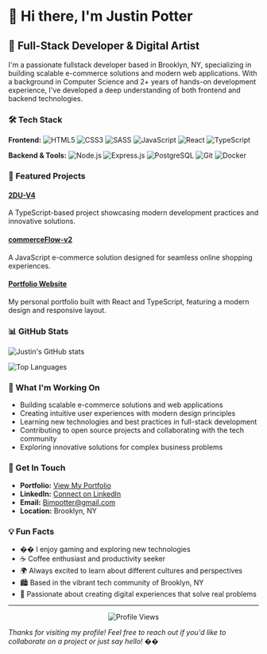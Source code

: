 # 👋 Hi there, I'm Justin Potter

## 🚀 Full-Stack Developer & Digital Artist 

I'm a passionate fullstack developer based in Brooklyn, NY, specializing in building scalable e-commerce solutions and modern web applications. With a background in Computer Science and 2+ years of hands-on development experience, I've developed a deep understanding of both frontend and backend technologies.

### 🛠️ Tech Stack

**Frontend:**
![HTML5](https://img.shields.io/badge/HTML5-E34F26?style=for-the-badge&logo=html5&logoColor=white)
![CSS3](https://img.shields.io/badge/CSS3-1572B6?style=for-the-badge&logo=css3&logoColor=white)
![SASS](https://img.shields.io/badge/SASS-CC6699?style=for-the-badge&logo=sass&logoColor=white)
![JavaScript](https://img.shields.io/badge/JavaScript-F7DF1E?style=for-the-badge&logo=javascript&logoColor=black)
![React](https://img.shields.io/badge/React-20232A?style=for-the-badge&logo=react&logoColor=61DAFB)
![TypeScript](https://img.shields.io/badge/TypeScript-007ACC?style=for-the-badge&logo=typescript&logoColor=white)

**Backend & Tools:**
![Node.js](https://img.shields.io/badge/Node.js-43853D?style=for-the-badge&logo=node.js&logoColor=white)
![Express.js](https://img.shields.io/badge/Express.js-404D59?style=for-the-badge&logo=express&logoColor=white)
![PostgreSQL](https://img.shields.io/badge/PostgreSQL-316192?style=for-the-badge&logo=postgresql&logoColor=white)
![Git](https://img.shields.io/badge/Git-F05032?style=for-the-badge&logo=git&logoColor=white)
![Docker](https://img.shields.io/badge/Docker-2496ED?style=for-the-badge&logo=docker&logoColor=white)

### 🎯 Featured Projects

#### [2DU-V4](https://github.com/whitelight-whiteheat/2DU-V4)
A TypeScript-based project showcasing modern development practices and innovative solutions.

#### [commerceFlow-v2](https://github.com/whitelight-whiteheat/commerceFlow-v2)
A JavaScript e-commerce solution designed for seamless online shopping experiences.

#### [Portfolio Website](https://github.com/whitelight-whiteheat/jportfolio)
My personal portfolio built with React and TypeScript, featuring a modern design and responsive layout.

### 📊 GitHub Stats

![Justin's GitHub stats](https://github-readme-stats.vercel.app/api?username=whitelight-whiteheat&show_icons=true&theme=radical)

![Top Languages](https://github-readme-stats.vercel.app/api/top-langs/?username=whitelight-whiteheat&layout=compact&theme=radical)

### 🌱 What I'm Working On

- Building scalable e-commerce solutions and web applications
- Creating intuitive user experiences with modern design principles
- Learning new technologies and best practices in full-stack development
- Contributing to open source projects and collaborating with the tech community
- Exploring innovative solutions for complex business problems

### 👯 Get In Touch

- **Portfolio:** [View My Portfolio](https://github.com/whitelight-whiteheat/jportfolio)
- **LinkedIn:** [Connect on LinkedIn](https://www.linkedin.com/in/justin-mpotter/)
- **Email:** Bjmpotter@gmail.com
- **Location:** Brooklyn, NY

### 💡 Fun Facts

- �� I enjoy gaming and exploring new technologies
- ☕ Coffee enthusiast and productivity seeker
- 🌍 Always excited to learn about different cultures and perspectives
- 🏙️ Based in the vibrant tech community of Brooklyn, NY
- 🎯 Passionate about creating digital experiences that solve real problems

---

<div align="center">
  <img src="https://komarev.com/ghpvc/?username=whitelight-whiteheat&style=flat-square&color=blue" alt="Profile Views"/>
</div>

*Thanks for visiting my profile! Feel free to reach out if you'd like to collaborate on a project or just say hello! ��*
